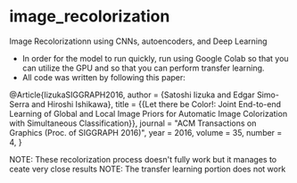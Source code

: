 # image_recolorization

Image Recolorizationn using CNNs, autoencoders, and Deep Learning

- In order for the model to run quickly, run using Google Colab so that you can utilize the GPU and so that you can perform transfer learning.
- All code was written by following this paper:

 @Article{IizukaSIGGRAPH2016,
   author = {Satoshi Iizuka and Edgar Simo-Serra and Hiroshi Ishikawa},
   title = {{Let there be Color!: Joint End-to-end Learning of Global and Local Image Priors for Automatic Image Colorization with Simultaneous Classification}},
   journal = "ACM Transactions on Graphics (Proc. of SIGGRAPH 2016)",
   year = 2016,
   volume = 35,
   number = 4,
 }


NOTE: These recolorization process doesn't fully work but it manages to ceate very close results
NOTE: The transfer learning portion does not work
